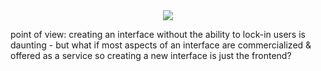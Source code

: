 <div style="text-align: center;">
    <img src="https://png.pngitem.com/pimgs/s/207-2073499_translate-platform-from-english-to-spanish-work-in.png">
</div>


point of view: creating an interface without the ability to lock-in users is daunting - but what if most aspects of an interface are commercialized & offered as a service so creating a new interface is just the frontend?


